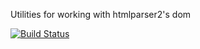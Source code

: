 Utilities for working with htmlparser2's dom

[![Build Status](https://travis-ci.org/fb55/domutils.svg?branch=master)](https://travis-ci.org/fb55/domutils)


